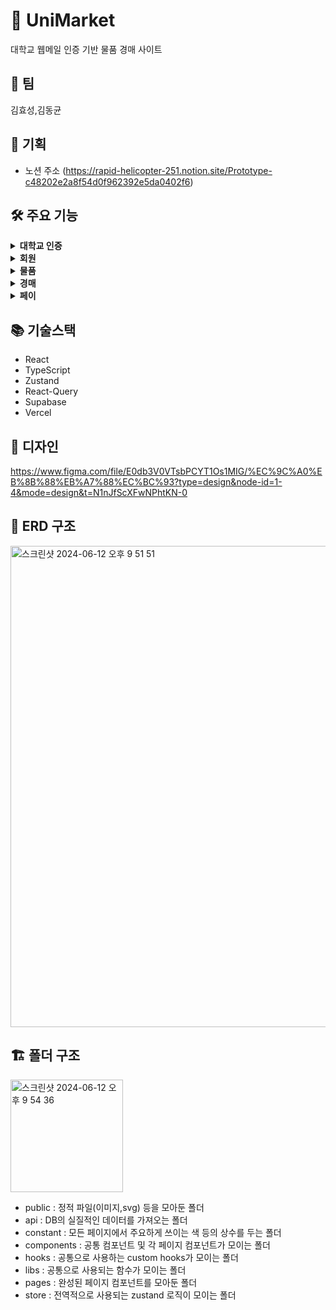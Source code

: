 # 🏪 UniMarket

대학교 웹메일 인증 기반 물품 경매 사이트

## 👬 팀

김효성,김동균

## 📖 기획

- 노션 주소 (https://rapid-helicopter-251.notion.site/Prototype-c48202e2a8f54d0f962392e5da0402f6)

## 🛠️ 주요 기능

<details>
  <summary><b>대학교 인증</b></summary>
  <div markdown="1">
    <ul>
      <li>웹메일을 톨한 대학교 재학 인증 </li>
      <li>https://univcert.com/  이용 예정</li>
    </ul>
  </div>
</details>
<details>
  <summary><b>회원</b></summary>
  <div markdown="1">
    <ul>
      <li>물품 등록 기능</li>
      <li>경매 참여 기능</li>
      <li>페이 기능</li>
      <li>판매 품목, 구매 목록 조회 기능</li>
    </ul>

  </div>
</details>
<details>
  <summary><b>물품</b></summary>
  <div markdown="1">
    <ul>
      <li>경매 중, 경매 전 품목 리스트 조회 기능</li>
      <li>물품 세부 조회 기능</li>
      <li>실시간 경매 현황 조회 기능</li>
    </ul>
  </div>
</details>
<details>
  <summary><b>경매</b></summary>
  <div markdown="1">
    <ul>
      <li>입찰 등록, 입찰 취소 기능</li>
      <li>입찰 등록시, 현재 본인 페이에 돈이 있는지 없는지 유효성 검사 기능</li>
      <li>낙찰 시, 판매자와 구매자의 연결을 위해 판매자의 핸드폰번호 or 등록한 이메일 열람 기능</li>
      <li>거래 완료 버튼 클릭 시, 낙찰 금액 판매자의 페이로 입금 기능</li>
    </ul>
  </div>
</details>
<details>
  <summary><b>페이</b></summary>
  <div markdown="1">
    <ul>
      <li>입금 기능</li>
      <li>출금 기능</li>
      <li>잔고 조회 기능</li>
    </ul>
  </div>
</details>

## 📚 기술스택

- React
- TypeScript
- Zustand
- React-Query
- Supabase
- Vercel

## 📒 디자인

https://www.figma.com/file/E0db3V0VTsbPCYT1Os1MIG/%EC%9C%A0%EB%8B%88%EB%A7%88%EC%BC%93?type=design&node-id=1-4&mode=design&t=N1nJfScXFwNPhtKN-0

## 🧬 ERD 구조

<img width="770" alt="스크린샷 2024-06-12 오후 9 51 51" src="https://github.com/potato-club/UniMarket/assets/110156792/1c01e9c1-4999-45a2-b88b-bafaf9e01435">

## 🏗️ 폴더 구조

<img width="180" alt="스크린샷 2024-06-12 오후 9 54 36" src="https://github.com/potato-club/UniMarket/assets/110156792/dda0899b-72c9-4617-b876-5be0f90626c7">

- public : 정적 파일(이미지,svg) 등을 모아둔 폴더
- api : DB의 실질적인 데이터를 가져오는 폴더
- constant : 모든 페이지에서 주요하게 쓰이는 색 등의 상수를 두는 폴더
- components : 공통 컴포넌트 및 각 페이지 컴포넌트가 모이는 폴더
- hooks : 공통으로 사용하는 custom hooks가 모이는 폴더
- libs : 공통으로 사용되는 함수가 모이는 폴더
- pages : 완성된 페이지 컴포넌트를 모아둔 폴더
- store : 전역적으로 사용되는 zustand 로직이 모이는 폴더
